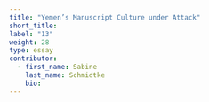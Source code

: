 ```yaml
---
title: "Yemen’s Manuscript Culture under Attack"
short_title:
label: "13"
weight: 28
type: essay
contributor:
  - first_name: Sabine
    last_name: Schmidtke
    bio:
---
```

